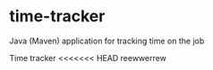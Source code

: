 # time-tracker
Java (Maven) application for tracking time on the job

Time tracker
<<<<<<< HEAD
reewwerrew